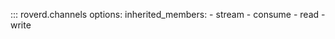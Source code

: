 ::: roverd.channels
    options:
        inherited_members:
        - stream
        - consume
        - read
        - write
